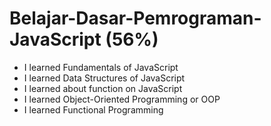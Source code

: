 # Belajar-Dasar-Pemrograman-JavaScript (56%)

* I learned Fundamentals of JavaScript
* I learned Data Structures of JavaScript
* I learned about function on JavaScript
* I learned Object-Oriented Programming or OOP
* I learned Functional Programming
